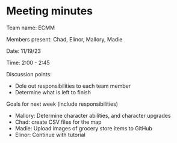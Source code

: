 # Meeting minutes

Team name: ECMM

Members present: Chad, Elinor, Mallory, Madie

Date: 11/19/23

Time: 2:00 - 2:45

Discussion points: 
*  Dole out responsibilities to each team member
*  Determine what is left to finish

Goals for next week (include responsibilities)

* Mallory: Determine character abilities, and character upgrades
* Chad: create CSV files for the map
* Madie: Upload images of grocery store items to GitHub
* Elinor: Continue with tutorial

